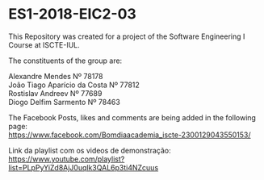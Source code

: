 # ES1-2018-EIC2-03

This Repository was created for a project of the Software Engineering I Course at ISCTE-IUL.  
  
The constituents of the group are:  
  
Alexandre Mendes Nº 78178  
João Tiago Aparício da Costa Nº 77812  
Rostislav Andreev Nº 77689  
Diogo Delfim Sarmento Nº 78463 
  
The Facebook  Posts, likes and comments are being added in the following page:   
https://www.facebook.com/Bomdiaacademia_iscte-2300129043550153/ 

Link da playlist com os videos de demonstração:    
https://www.youtube.com/playlist?list=PLpPyYiZd8AjJ0uqlk3QAL6p3ti4NZcuus    

